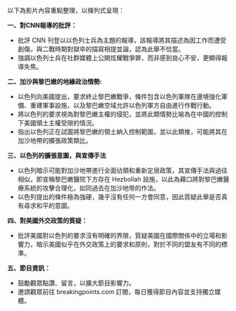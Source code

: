 以下為影片內容重點整理，以條列式呈現：

**一、對CNN報導的批評：**

*   批評 CNN 刊登以以色列士兵為主題的報導，該報導將其描述為因工作而遭受創傷，與二戰時期對獄卒的描寫相提並論，認為此舉不恰當。
*   強調以色列士兵在社群媒體上公開炫耀戰爭罪，而非感到良心不安，更顯得報導失焦。

**二、加沙與黎巴嫩的地緣政治情勢:**

*   以色列向美國提出，要求終止黎巴嫩戰爭，條件包含以色列軍隊在邊境強化軍備、重建軍事設施，以及黎巴嫩空域允許以色列軍方自由進行作戰行動。
*   將以色列的要求視為對黎巴嫩主權的侵犯，並將此類情勢比喻為在中國的控制下美國領土主權受限的情況。
*   指出以色列正在試圖將黎巴嫩的領土納入控制範圍，並以此類推，可能將其在加沙地帶的擴張政策類比。

**三、以色列的擴張意圖，與宣傳手法**

*    以色列暗示可能對加沙地帶進行全面佔領和重新定居政策，其宣傳手法與過往相似，即宣稱黎巴嫩醫院下方存在 Hezbollah 設施，以此為藉口將對黎巴嫩醫療系統的攻擊合理化，如同過去在加沙地带的作法。
*   以色列提出的條件極為強硬，幾乎沒有任何一方會同意，因此質疑此舉是否真有尋求和平的意圖。

**四、對美國外交政策的質疑：**

*   批評美國對以色列的要求沒有明確的界限，質疑美國在國際關係中的立場和影響力，暗示美國似乎在外交政策上的要求和原則，對於不同的盟友有不同的標準。

**五、節目資訊：**

*  鼓勵觀眾點讚、留言，以擴大節目影響力。
*  邀請觀眾前往 breakingpoints.com 訂閱，每日獲得節目內容並支持獨立媒體。